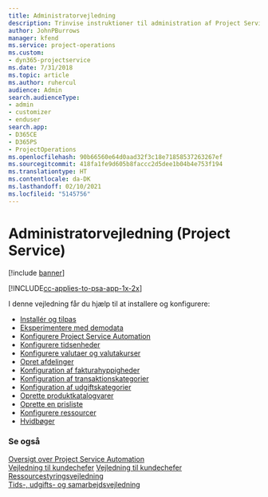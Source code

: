 ```yaml
---
title: Administratorvejledning
description: Trinvise instruktioner til administration af Project Service
author: JohnPBurrows
manager: kfend
ms.service: project-operations
ms.custom:
- dyn365-projectservice
ms.date: 7/31/2018
ms.topic: article
ms.author: ruhercul
audience: Admin
search.audienceType:
- admin
- customizer
- enduser
search.app:
- D365CE
- D365PS
- ProjectOperations
ms.openlocfilehash: 90b66560e64d0aad32f3c18e71858537263267ef
ms.sourcegitcommit: 418fa1fe9d605b8faccc2d5dee1b04b4e753f194
ms.translationtype: HT
ms.contentlocale: da-DK
ms.lasthandoff: 02/10/2021
ms.locfileid: "5145756"
---
```

# <a name="administrator-guide-project-service"></a>Administratorvejledning (Project Service)

[!include [banner](../includes/psa-now-project-operations.md)]

[!INCLUDE[cc-applies-to-psa-app-1x-2x](../includes/cc-applies-to-psa-app-1x-2x.md)]

I denne vejledning får du hjælp til at installere og konfigurere:  
  
- [Installér og tilpas](install-customize.md)
- [Eksperimentere med demodata](use-demo-data.md)
- [Konfigurere Project Service Automation](configure.md)
- [Konfigurere tidsenheder](set-up-time-units.md)
- [Konfigurere valutaer og valutakurser](set-up-currencies-exchange-rates.md)
- [Opret afdelinger](create-organizational-units.md)
- [Konfiguration af fakturahyppigheder](set-up-invoice-frequencies.md)
- [Konfiguration af transaktionskategorier](configure-transaction-categories.md)
- [Konfiguration af udgiftskategorier](configure-expense-categories.md)
- [Oprette produktkatalogvarer](create-product-catalog-items.md)
- [Oprette en prisliste](create-price-list.md)
- [Konfigurere ressourcer](set-up-resources.md)
- [Hvidbøger](white-papers.md)
  
### <a name="see-also"></a>Se også  
 [Oversigt over Project Service Automation](../psa/overview.md)    
 [Vejledning til kundechefer](../psa/account-manager-guide.md) [Vejledning til kundechefer](../psa/project-manager-guide.md)   
 [Ressourcestyringsvejledning](../psa/resource-manager-guide.md)   
 [Tids-, udgifts- og samarbejdsvejledning](../psa/time-expense-collaboration-guide.md)
